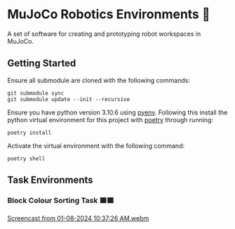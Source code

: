 # MuJoCo Robotics Environments 🤖

A set of software for creating and prototyping robot workspaces in MuJoCo.

## Getting Started

Ensure all submodule are cloned with the following commands:

```
git submodule sync
git submodule update --init --recursive
```

Ensure you have python version 3.10.6 using [pyenv](https://github.com/pyenv/pyenv). Following this install the python virtual environment for this project with [poetry](https://python-poetry.org/) through running:

```
poetry install 
```

Activate the virtual environment with the following command:

```
poetry shell
```

## Task Environments

### Block Colour Sorting Task 🟦🟩

[Screencast from 01-08-2024 10:37:26 AM.webm](https://github.com/peterdavidfagan/mujoco_robotics_environments/assets/42982057/f26f5e60-3125-4ab5-b8ed-a52c10d8c206)

